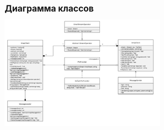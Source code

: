 # Диаграмма классов

![Диаграмма классов](https://github.com/valerycadovic/VMail/blob/master/Diagrams/Class/Class.png)

